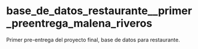 # base_de_datos_restaurante__primer_preentrega_malena_riveros
Primer pre-entrega del proyecto final, base de datos para restaurante. 

